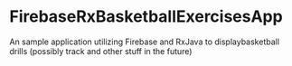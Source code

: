 # FirebaseRxBasketballExercisesApp
An sample application utilizing Firebase and RxJava to displaybasketball drills (possibly track and other stuff in the future)
